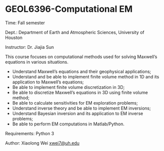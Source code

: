 # GEOL6396-Computational EM
Time: Fall semester

Dept.: Department of Earth and Atmospheric Sciences, University of Houston

Instructor: Dr. Jiajia Sun

This course focuses on computational methods used for solving Maxwell’s equations in various situations.

* Understand Maxwell’s equations and their geophysical applications;
* Understand and be able to implement finite volume method in 1D and its application to Maxwell’s equations;
* Be able to implement finite volume discretization in 3D;
* Be able to discretize Maxwell’s equations in 3D using finite volume method;
* Be able to calculate sensitivities for EM exploration problems;
* Understand inverse theory and be able to implement EM inversions;
* Understand Bayesian inversion and its application to EM inverse problems;
* Be able to perform EM computations in Matlab/Python.

Requirements: Python 3

Author: Xiaolong Wei xwei7@uh.edu
